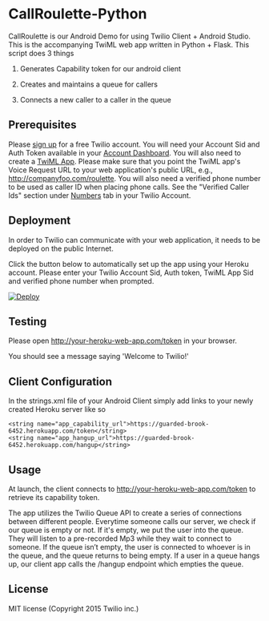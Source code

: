 CallRoulette-Python
===

CallRoulette is our Android Demo for using Twilio Client + Android Studio. This is the accompanying TwiML web app written in Python + Flask. This script does 3 things

1. Generates Capability token for our android client

2. Creates and maintains a queue for callers

3. Connects a new caller to a caller in the queue

Prerequisites
---

Please [sign up](https://www.twilio.com/try-twilio) for a free Twilio account. You will need your Account Sid and Auth Token available in your [Account Dashboard](https://www.twilio.com/user/account/). You will also need to create a [TwiML App](https://www.twilio.com/user/account/apps). Please make sure that you point the TwiML app's Voice Request URL to your web application's public URL, e.g.,  http://companyfoo.com/roulette.
You will also need a verified phone number to be used as caller ID when placing phone calls.  See the "Verified Caller Ids" section
under [Numbers](https://www.twilio.com/user/account/phone-numbers)
tab in your Twilio Account.

Deployment
---

In order to Twilio can communicate with your web application, it needs to be
deployed on the public Internet.  

Click the button below to automatically set up the app using your Heroku account. Please enter your Twilio Account Sid, Auth token, TwiML App Sid and verified phone number when prompted.

[![Deploy](https://www.herokucdn.com/deploy/button.png)](https://heroku.com/deploy)

Testing
---

Please open http://your-heroku-web-app.com/token in your browser. 

You should see a message saying 'Welcome to Twilio!'


Client Configuration
---

In the strings.xml file of your Android Client simply add links to your newly created Heroku server like so

    <string name="app_capability_url">https://guarded-brook-6452.herokuapp.com/token</string>
    <string name="app_hangup_url">https://guarded-brook-6452.herokuapp.com/hangup</string>

Usage
---

At launch, the client connects to http://your-heroku-web-app.com/token to retrieve its capability token.

The app utilizes the Twilio Queue API to create a series of connections between different people. Everytime someone calls our server, we check if our queue is empty or not. If it's empty, we put the user into the queue. They will listen to a pre-recorded Mp3 while they wait to connect to someone. If the queue isn’t empty, the user is connected to whoever is in the queue, and the queue returns to being empty. If a user in a queue hangs up, our client app calls the /hangup endpoint which empties the queue. 

License
---

MIT license (Copyright 2015 Twilio inc.)